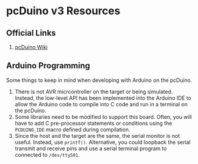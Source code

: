 # pcDuino v3 Resources

## Official Links

1. [pcDuino Wiki](http://www.pcduino.com/wiki/index.php?title=Book)

## Arduino Programming

Some things to keep in mind when developing with Arduino on the pcDuino.

1. There is not AVR micrcontroller on the target or being simulated. Instead, the low-level API has been implemented into the Arduino IDE to allow the Arduino code to compile into C code and run in a terminal on the pcDuino.
1. Some libraries need to be modified to support this board. Often, you will have to add C pre-processor statements or conditions using the `PCDUINO_IDE` macro defined during compilation.
1. Since the host and the target are the same, the serial monitor is not useful. Instead, use `printf()`. Alternative, you could loopback the serial transmit and receive pins and use a serial terminal program to connected to `/dev/ttyS01`.

